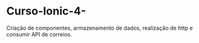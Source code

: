 # Curso-Ionic-4-
Criação de componentes, armazenamento de dados, realização de http e consumir API de correios.
